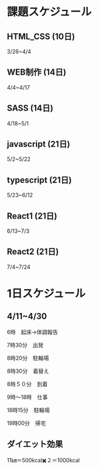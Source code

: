 # 課題スケジュール

## HTML_CSS  (10日)

3/26~4/4

## WEB制作  (14日)

4/4~4/17

## SASS  (14日)

4/18~5/1

## javascript  (21日)

5/2~5/22

## typescript  (21日)

5/23~6/12

## React1  (21日)

6/13~7/3

## React2  (21日)

7/4~7/24

# 1日スケジュール

## 4/11~4/30

6時　起床→体調報告

7時30分　出発

8時20分　駐輪場

8時30分　着替え

8時５０分　到着

9時〜18時　仕事

18時15分　駐輪場

19時00分　帰宅

## ダイエット効果

11㎞＝500kcal✖️２＝1000kcal




